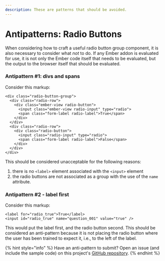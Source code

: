 ```yaml
---
description: These are patterns that should be avoided.
---
```


# Antipatterns: Radio Buttons

When considering how to craft a useful radio button group component, it is also necessary to consider what _not_ to do. If any Ember addon is evaluated for use, it is not only the Ember code itself that needs to be evaluated, but the output to the browser itself that should be evaluated. 

### Antipattern \#1: divs and spans

Consider this markup:

```markup
<div class="radio-button-group">
  <div class="radio-row">
    <div class="ember-view radio-button">
      <input class="ember-view radio-input" type="radio">
      <span class="form-label radio-label">True</span>
    </div>
  </div>
  <div class="radio-row">
    <div class="radio-button">
      <input class="radio-input" type="radio">
      <span class="form-label radio-label">False</span>        
    </div>
  </div>
</div>
```

This should be considered unacceptable for the following reasons: 

1. there is no `<label>` element associated with the `<input>` element
2. the radio buttons are not associated as a group with the use of the `name` attribute.

### Antipattern \#2 - label first

Consider this markup: 

```markup
<label for="radio_true">True</label>
<input id="radio_true" name="question_001" value="true" />
```

This would put the label first, and the radio button second. This should be considered an anti-pattern because it is not placing the radio button where the user has been trained to expect it, i.e., to the left of the  label. 



{% hint style="info" %}
Have an anti-pattern to submit? Open an issue \(and include the sample code\) on this project's [GitHub repository](https://github.com/MelSumner/ember-component-patterns).
{% endhint %}

